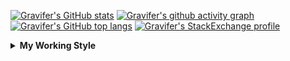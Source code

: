 <!--
**Gravifer/Gravifer** is a ✨ _special_ ✨ repository because its `README.md` (this file) appears on your GitHub profile.

Here are some ideas to get you started:

- 🔭 I’m currently working on ...
- 🌱 I’m currently learning ...
- 👯 I’m looking to collaborate on ...
- 🤔 I’m looking for help with ...
- 💬 Ask me about ...
- 📫 How to reach me: ...
- 😄 Pronouns: ...
- ⚡ Fun fact: ...
-->

<!-- ![Metrics](https://github.com/my-github-user/my-github-user/blob/main/github-metrics.svg) -->

<!-- [![Gravifer's GitHub Streak](https://github-readme-streak-stats.herokuapp.com/?user=Gravifer&theme=default&background=ffffff0a&border=00000000&stroke=80808080&currStreakNum=808080&sideNums=808080&sideLabels=808080&dates=808080)](https://github.com/DenverCoder1/github-readme-streak-stats) -->
<!-- [![Contribution Stats](https://github-contribution-stats.vercel.app/api/?username=Gravifer)](https://github.com/LordDashMe/github-contribution-stats/)  -->
[![Gravifer's GitHub stats](https://github-readme-stats.vercel.app/api?username=Gravifer&theme=default&bg_color=ffffff0a&text_color=808080&hide_border=true&show_icons=true&count_private=true)](https://github.com/anuraghazra/github-readme-stats)
[![Gravifer's github activity graph](https://activity-graph.herokuapp.com/graph?username=Gravifer&bg_color=ffffff0a&color=3080ed&line=5094f0&point=4d72f2&hide_border=true)](https://github.com/ashutosh00710/github-readme-activity-graph)
[![Gravifer's GitHub top langs](https://github-readme-stats.vercel.app/api/top-langs/?username=Gravifer&theme=default&bg_color=ffffff0a&text_color=808080&hide_border=true&show_icons=true&count_private=true&layout=compact)](https://github.com/anuraghazra/github-readme-stats)
[![Gravifer's StackExchange profile](https://stackexchange.com/users/flair/18316138.png?theme=clean)](https://mathematica.stackexchange.com/users/72025)
<!-- [![Visitors](https://visitor-badge.glitch.me/badge?page_id=Gravifer.Gravifer)](https://github.com/Gravifer/) -->

<details>
  <summary>
    <strong>My Working Style</strong><!--<a href="https://wakatime.com/badge/github/Gravifer/Gravifer"><img src="https://wakatime.com/badge/github/Gravifer/Gravifer.svg" alt="time tracker"></a>-->
  </summary>

[![time tracker](https://wakatime.com/badge/github/Gravifer/Gravifer.svg)](https://wakatime.com/badge/github/Gravifer/Gravifer)
<!--START_SECTION:waka-->
![Profile Views](http://img.shields.io/badge/Profile%20Views-29-blue)

![Lines of code](https://img.shields.io/badge/From%20Hello%20World%20I%27ve%20Written-815720%20lines%20of%20code-blue)

**I'm an Early 🐤** 

```text
🌞 Morning    33 commits     ████░░░░░░░░░░░░░░░░░░░░░   18.33% 
🌆 Daytime    84 commits     ███████████░░░░░░░░░░░░░░   46.67% 
🌃 Evening    46 commits     ██████░░░░░░░░░░░░░░░░░░░   25.56% 
🌙 Night      17 commits     ██░░░░░░░░░░░░░░░░░░░░░░░   9.44%

```


📊 **This Week I Spent My Time On** 

```text
💬 Programming Languages: 
Browsing                 10 hrs 45 mins      █████████░░░░░░░░░░░░░░░░   36.35% 
Markdown                 7 hrs 38 mins       ██████░░░░░░░░░░░░░░░░░░░   25.82% 
Other                    6 hrs 46 mins       █████░░░░░░░░░░░░░░░░░░░░   22.92% 
Julia                    4 hrs 22 mins       ███░░░░░░░░░░░░░░░░░░░░░░   14.79% 
YAML                     1 min               ░░░░░░░░░░░░░░░░░░░░░░░░░   0.11%

🔥 Editors: 
VS Code                  12 hrs 6 mins       ██████████░░░░░░░░░░░░░░░   40.93% 
Browser                  11 hrs 7 mins       █████████░░░░░░░░░░░░░░░░   37.58% 
Powerpoint               5 hrs 43 mins       ████░░░░░░░░░░░░░░░░░░░░░   19.36% 
Word                     37 mins             ░░░░░░░░░░░░░░░░░░░░░░░░░   2.13%

🐱‍💻 Projects: 
Unknown Project          13 hrs 5 mins       ███████████░░░░░░░░░░░░░░   44.25% 
CFD2021-G4-Projects      12 hrs 5 mins       ██████████░░░░░░░░░░░░░░░   40.86% 
queue-sdp                3 hrs 58 mins       ███░░░░░░░░░░░░░░░░░░░░░░   13.41% 
emails                   26 mins             ░░░░░░░░░░░░░░░░░░░░░░░░░   1.48%

💻 Operating System: 
Windows                  29 hrs 35 mins      █████████████████████████   100.0%

```

**I Mostly Code in Mathematica** 

```text
Mathematica              7 repos             ████████████░░░░░░░░░░░░░   50.0% 
TeX                      2 repos             ███░░░░░░░░░░░░░░░░░░░░░░   14.29% 
MATLAB                   2 repos             ███░░░░░░░░░░░░░░░░░░░░░░   14.29% 
Assembly                 1 repo              █░░░░░░░░░░░░░░░░░░░░░░░░   7.14% 
Python                   1 repo              █░░░░░░░░░░░░░░░░░░░░░░░░   7.14%

```



<!--END_SECTION:waka-->
</details>
